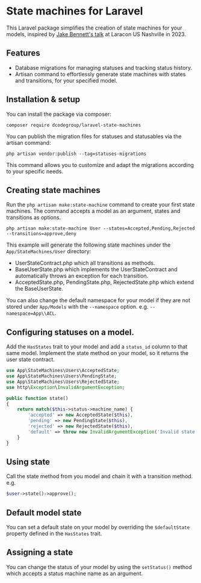 # State machines for Laravel

This Laravel package simplifies the creation of state machines for your models,
inspired by [Jake Bennett's talk](https://www.youtube.com/watch?v=1A1xFtlDyzU) 
at Laracon US Nashville in 2023.

## Features
* Database migrations for managing statuses and tracking status history.
* Artisan command to effortlessly generate state machines with states and transitions, for your specified model.

## Installation & setup

You can install the package via composer:

```
composer require dcodegroup/laravel-state-machines
```

You can publish the migration files for statuses and statusables via the artisan command:

```
php artisan vendor:publish --tag=statuses-migrations
```
This command allows you to customize and adapt the migrations according to your specific needs.

## Creating state machines

Run the `php artisan make:state-machine` command to create your first state machines. 
The command accepts a model as an argument, states and transitions as options.

```
php artisan make:state-machine User --states=Accepted,Pending,Rejected --transitions=approve,deny
```

This example will generate the following state machines under the `App/StateMachines/User` directory:
* UserStateContract.php which all transitions as methods.
* BaseUserState.php which implements the UserStateContract and automatically throws an exception for each transition.
* AcceptedState.php, PendingState.php, RejectedState.php which extend the BaseUserState.

You can also change the default namespace for your model if they are not stored under `App/Models` with the `--namespace` 
option. e.g. `--namespace=App\\ACL`.

## Configuring statuses on a model.

Add the `HasStates` trait to your model and add a `status_id` column to that same model.
Implement the state method on your model, so it returns the user state contract.

```php
use App\StateMachines\Users\AcceptedState;
use App\StateMachines\Users\PendingState;
use App\StateMachines\Users\RejectedState;
use http\Exception\InvalidArgumentException;

public function state()
{
    return match($this->status->machine_name) {
        'accepted' => new AcceptedState($this),
        'pending' => new PendingState($this),
        'rejected' => new RejectedState($this),
        'default' => throw new InvalidArgumentException('Invalid state'),
    }
}
```

## Using state

Call the state method from you model and chain it with a transition method. e.g.

```php
$user->state()->approve();
```

## Default model state

You can set a default state on your model by overriding the `$defaultState` property defined in the `HasStates` trait.

## Assigning a state

You can change the status of your model by using the `setStatus()` method which accepts a status machine name as an argument.
